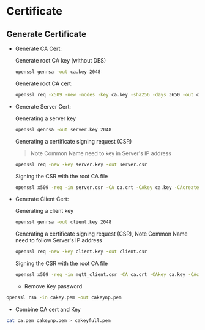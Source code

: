 # Certificate

## Generate Certificate
* Generate CA Cert:

  Generate root CA key (without DES)
  ```bash
  openssl genrsa -out ca.key 2048
  ```

  Generate root CA cert: 
  ``` bash
  openssl req -x509 -new -nodes -key ca.key -sha256 -days 3650 -out ca.crt
  ```

* Generate Server Cert:

  Generating a server key
  ```bash
  openssl genrsa -out server.key 2048
  ```

  Generating a certificate signing request (CSR)
  >Note Common Name need to key in Server's IP address
  ```bash
  openssl req -new -key server.key -out server.csr
  ```

  Signing the CSR with the root CA file
  ```bash
  openssl x509 -req -in server.csr -CA ca.crt -CAkey ca.key -CAcreateserial -out server.crt -days 3650
  ```

* Generate Client Cert:

  Generating a client key
  ```bash
  openssl genrsa -out client.key 2048
    ```

  Generating a certificate signing request (CSR), Note Common Name need to follow Server's IP address
  ```bash
  openssl req -new -key client.key -out client.csr
  ```

  Signing the CSR with the root CA file
  ```bash
  openssl x509 -req -in mqtt_client.csr -CA ca.crt -CAkey ca.key -CAcreateserial -out client.crt -days 3650
  ```

  * Remove Key password
```bash
openssl rsa -in cakey.pem -out cakeynp.pem
```

* Combine CA cert and Key
```bash
cat ca.pem cakeynp.pem > cakeyfull.pem
```

